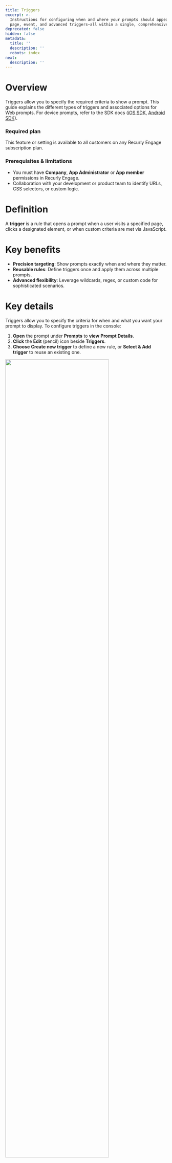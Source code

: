 ```yaml
---
title: Triggers
excerpt: >-
  Instructions for configuring when and where your prompts should appear using
  page, event, and advanced triggers—all within a single, comprehensive guide.
deprecated: false
hidden: false
metadata:
  title: ''
  description: ''
  robots: index
next:
  description: ''
---
```

# Overview

Triggers allow you to specify the required criteria to show a prompt. This guide explains the different types of triggers and associated options for Web prompts. For device prompts, refer to the SDK docs ([iOS SDK](https://help.redfast.com/docs/ios-sdk), [Android SDK](https://help.redfast.com/docs/android-sdk)).

### Required plan

This feature or setting is available to all customers on any Recurly Engage subscription plan.

### Prerequisites & limitations

* You must have **Company**, **App Administrator** or **App member** permissions in Recurly Engage.
* Collaboration with your development or product team to identify URLs, CSS selectors, or custom logic.

# Definition

A **trigger** is a rule that opens a prompt when a user visits a specified page, clicks a designated element, or when custom criteria are met via JavaScript.

# Key benefits

* **Precision targeting**: Show prompts exactly when and where they matter.
* **Reusable rules**: Define triggers once and apply them across multiple prompts.
* **Advanced flexibility**: Leverage wildcards, regex, or custom code for sophisticated scenarios.

# Key details

Triggers allow you to specify the criteria for when and what you want your prompt to display. To configure triggers in the console:

1. **Open** the prompt under **Prompts** to **view** **Prompt Details**.
2. **Click** the **Edit** (pencil) icon beside **Triggers**.
3. **Choose** **Create new trigger** to define a new rule, or **Select & Add trigger** to reuse an existing one.

<Image align="center" className="border" border={true} width="80% " src="https://files.readme.io/0e913f0-image.png" />

<Image align="center" className="border" border={true} width="80% " src="https://files.readme.io/b54e824-image.png" />

> 🚧 Note:
>
> Any edits to a saved trigger in Prompt Details will apply to all prompts using that trigger. Create a new trigger for prompt-specific behavior.

***

## Page trigger

The page trigger displays a prompt when visitors arrive on a screen matching the specified URL path. You can set a delay timer to show the prompt after a number of seconds instead of immediately.

<Image align="center" className="border" border={true} width="80% " src="https://files.readme.io/1227b33-Screenshot_2024-04-25_at_19.21.09.png" />

### Any page

This option triggers your prompt on every page of your site.

<Image align="center" className="border" border={true} width="80% " src="https://files.readme.io/2c363a4-Screenshot_2024-04-25_at_19.22.59.png" />

### Wildcard URL path

Match URL patterns using `*`. Always include a leading slash.\
**Examples:**

* `/categories/*` matches `/categories/123` or `/categories/123/detail`
* `/categories/movies/*` matches `/categories/movies/top-ten`
* `/movies/the-*` matches `/movies/the-end` or `/movies/the-best/123`

<Image align="center" className="border" border={true} width="80% " src="https://files.readme.io/929942b-Screenshot_2024-04-25_at_19.27.22.png" />

#### Query parameters

Match URL query parameters; wildcards allowed.

* `campaignid=*`
* `id=*&referrer_id=456`
* `utm=mycampaign`

#### URL hash

Match URL fragments after `#`.

* `#anchor1`
* `#category*`

Combine Wildcard URL Path, Query Parameters, and URL Hash; leave fields blank if unused.

<Image align="center" className="border" border={true} width="80% " src="https://files.readme.io/25bec36-Screenshot_2024-04-25_at_21.36.00.png" />

### Regular expression URL path

Use regex for complex include/exclude patterns.

#### Exclude URL paths

* `^(?!\/accounts).*` excludes any path starting with `/accounts/`
* `^(?!\/category\/live-news).*` excludes `/category/live-news`

#### Query parameters

* `^(?!campaign_id).*` excludes URLs containing `campaign_id`

#### URL hash

* `^(?!#section_5).*` excludes hash `#section_5`

#### Complex regular expressions

Contact Customer Success for assistance.

* `/skus/123[a-z]{3,}456` matches SKUs like `/skus/123abc456`
* `/series/.+-episode-[246]` matches episodes ending in 2, 4, or 6

<Image align="center" className="border" border={true} width="80% " src="https://files.readme.io/a7d9477-Screenshot_2024-04-29_at_18.00.48.png" />

### Regular expression tester

Validate sample paths against your regex.

<Image align="center" className="border" border={true} width="80% " src="https://files.readme.io/a61d37b-Screenshot_2024-04-29_at_18.04.25.png" />

<Image align="center" width="80% " src="https://files.readme.io/ddfd19c-Screenshot_2024-04-29_at_18.06.00.png" />

***

## Click trigger

Display a prompt after a set number of clicks on a specific element, identified by a CSS selector.

**Examples:**

* After 5 clicks on any element (`*`).

<Image align="center" className="border" border={true} width="80% " src="https://files.readme.io/66db085-Screenshot_2024-04-29_at_18.08.12.png" />

* After 1 click on the Cancel Subscription button (`#cancel-subscription`) on `/accounts`.

<Image align="center" className="border" border={true} width="80% " src="https://files.readme.io/001f9ed-Screenshot_2024-04-29_at_18.10.37.png" />

***

## Advanced trigger

Utilize custom client-side code when built-in triggers are not sufficient. Available for Web SDK clients.

### Create a new advanced trigger

1. Navigate to **Settings > Triggers > Advanced Triggers**.
2. Click **New Advanced Trigger**, give it a name, and paste your JavaScript function that returns `true` or `false`.
3. Save; changes deploy within minutes.

### Polling-based examples

Evaluate conditions every 2 seconds by default:

1. Specified element exists ([Recipe](https://help.redfast.com/recipes/advanced-trigger-element-exists-on-page))
2. Specified text exists ([Recipe](https://help.redfast.com/recipes/advanced-trigger-text-exists-on-page))
3. User scroll depth ([Recipe](https://help.redfast.com/recipes/advanced-trigger-scroll-depth))
4. Video watched percentage

```javascript
const video = document.querySelector("video[data-html5-video]");
if (!video) return false;
const percent = (video.currentTime / video.duration) * 100;
return percent >= 90;
```

### Event-based examples

React to specific events once:

1. **User attempts to leave page**

```javascript
const isLeaving = await new Promise(res => {
  document.addEventListener("mouseout", function onLeave(e) {
    if (!e.toElement && !e.relatedTarget) {
      document.removeEventListener("mouseout", onLeave);
      res(true);
    }
  });
});
return isLeaving;
```

2. **User idle >30s**

```javascript
if (!window.lastActiveTs) {
  window.lastActiveTs = Date.now();
  document.onmousemove = document.onkeypress = () => window.lastActiveTs = Date.now();
}
return (Date.now() - window.lastActiveTs) > 30000;
```

### Using an advanced trigger

When editing a prompt, select your Advanced Trigger.

* For polling-based triggers, set the polling interval (default 2s).
* For event-based triggers, choose **Event-based** mode.

<Image align="center" className="border" border={true} width="80% " src="https://files.readme.io/49ebd62-Screenshot_2024-04-29_at_18.12.52.png" />

***

# Help

For assistance configuring triggers, contact your Customer Success team.